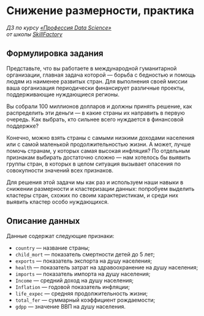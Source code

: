 # Снижение размерности, практика

*ДЗ по курсу [«Профессия Data Science»](https://lms.skillfactory.ru/courses/course-v1:Skillfactory+DST-PRO+15APR2020/about)\
от школы [SkillFactory](https://skillfactory.ru)*

## Формулировка задания

Представьте, что вы работаете в международной гуманитарной организации, главная задача которой — борьба с бедностью и помощь людям из наименее развитых стран. Для выполнения своей миссии ваша организация периодически финансирует различные проекты, поддерживающие нуждающиеся регионы.

Вы собрали 100 миллионов долларов и должны принять решение, как распределить эти деньги — в какие страны их направить в первую очередь. Как выбрать, кто сильнее всего нуждается в финансовой поддержке?

Конечно, можно взять страны с самыми низкими доходами населения или с самой маленькой продолжительностью жизни. А может, лучше помочь странам, у которых самая высокая инфляция? По отдельным признакам выбирать достаточно сложно — нам хотелось бы выявить группы стран, в которых в целом ситуация вызывает опасения по совокупности значений всех признаков.

Для решения этой задачи мы как раз и используем наши навыки в снижении размерности и кластеризации данных: попробуем выделить кластеры стран, схожих по своим характеристикам, и среди них выявить кластер особо нуждающихся.

## Описание данных

Данные содержат следующие признаки:

- `country` — название страны;
- `child_mort` — показатель смертности детей до 5 лет;
- `exports` — показатель экспорта на душу населения;
- `health` — показатель затрат на здравоохранение на душу населения;
- `imports` — показатель импорта на душу населения;
- `Income` — средний доход на душу населения;
- `Inflation` — годовой показатель инфляции;
- `life_expec` — средняя продолжительность жизни;
- `total_fer` — суммарный коэффициент рождаемости;
- `gdpp` — значение ВВП на душу населения.